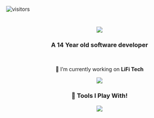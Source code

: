 ![visitors](https://visitor-badge.laobi.icu/badge?page_id=AdamKhier.AdamKhier)

<h1 align="Center">
  <img src="https://readme-typing-svg.herokuapp.com/?font=Righteous&size=35&center=true&vCenter=true&width=500&height=70&duration=4000&lines=Hi+There!+%F0%9F%91%8B;+I%27m+Adam+Khier!">
</h1>

<h3 align="center">A 14 Year old software developer </h3>

<br/>

<div align="center">
 
🔦 I’m currently working on **LiFi Tech**


 </div>

<div align="center"> 
  <a href="mailto:adamkhier9@gmail.com">
    <img src="https://img.shields.io/badge/Gmail-333333?style=for-the-badge&logo=gmail&logoColor=red" />
  </a>
</div>

<h3 align="center">🔧 Tools I Play With! </h3>

<p align="center">
  <a href="https://skillicons.dev">
    <img src="https://skillicons.dev/icons?i=ae,arduino,aws,bash,blender,cpp,cloudflare,css,debian,discord,django,docker,flask,github,godot,html,js,kali,linux,lua,mint,notion,ps,php,powershell,pr,pycharm,py,raspberrypi,robloxstudio,stackoverflow,ubuntu,unity,unreal,visualstudio,vscode,windows,wordpress&perline=5" />
  </a>
</p>

